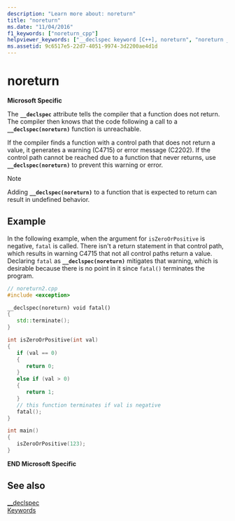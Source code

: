 ```yaml
---
description: "Learn more about: noreturn"
title: "noreturn"
ms.date: "11/04/2016"
f1_keywords: ["noreturn_cpp"]
helpviewer_keywords: ["__declspec keyword [C++], noreturn", "noreturn __declspec keyword"]
ms.assetid: 9c6517e5-22d7-4051-9974-3d2200ae4d1d
---
```

# noreturn

**Microsoft Specific**

The **`__declspec`** attribute tells the compiler that a function does not return. The compiler then knows that the code following a call to a **`__declspec(noreturn)`** function is unreachable.

If the compiler finds a function with a control path that does not return a value, it generates a warning (C4715) or error message (C2202). If the control path cannot be reached due to a function that never returns, use **`__declspec(noreturn)`** to prevent this warning or error.

> [!NOTE]
> Adding **`__declspec(noreturn)`** to a function that is expected to return can result in undefined behavior.

## Example

In the following example, when the argument for `isZeroOrPositive` is negative, `fatal` is called. There isn't a return statement in that control path, which results in warning C4715 that not all control paths return a value. Declaring `fatal` as **`__declspec(noreturn)`** mitigates that warning, which is desirable because there is no point in it since `fatal()` terminates the program.

```cpp
// noreturn2.cpp
#include <exception>

__declspec(noreturn) void fatal()
{
   std::terminate();
}

int isZeroOrPositive(int val)
{
   if (val == 0)
   {
      return 0;
   }
   else if (val > 0)
   {
      return 1;
   }
   // this function terminates if val is negative
   fatal();
}

int main()
{
   isZeroOrPositive(123);
}
```

**END Microsoft Specific**

## See also

[__declspec](../cpp/declspec.md)\
[Keywords](../cpp/keywords-cpp.md)

